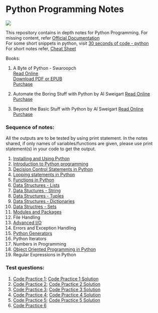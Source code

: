 # Python Programming Notes

<img src="https://www.python.org/static/community_logos/python-logo-master-v3-TM.png">

This repository contains in depth notes for Python Programming.
For missing content, refer [Official Documentation](https://docs.python.org/)  
For some short snippets in python, visit [30 seconds of code - python](https://www.30secondsofcode.org/python/p/1)  
For short notes refer, [Cheat Sheet](Cheat_sheet.pdf)

Books:  

1. A Byte of Python - Swaroopch  
[Read Online](https://python.swaroopch.com)  
[Download PDF or EPUB](https://github.com/swaroopch/byte-of-python/releases/latest)  
[Purchase](https://swaroopch.com/buybook)  

2. Automate the Boring Stuff with Python by Al Sweigart
[Read Online](https://automatetheboringstuff.com/2e/)
[Purchase](https://www.amazon.in/Automate-Boring-Stuff-Python-2nd/dp/1593279922/ref=sr_1_3?crid=P8EQ7A13BCC7&dchild=1&keywords=automate+the+boring+stuff+with+python&qid=1622629604&sprefix=Automate+the+boring+%2Caps%2C317&sr=8-3)

3. Beyond the Basic Stuff with Python by Al Sweigart
[Read Online](https://inventwithpython.com/beyond/)
[Purchase](https://www.amazon.in/Python-Beyond-Basics-Al-Sweigart/dp/1593279663/ref=sr_1_3?crid=3R7C1Q4GPS9WB&dchild=1&keywords=beyond+the+basic+stuff+with+python&qid=1622629740&sprefix=Beyond+the+basic+stuff+with+%2Caps%2C322&sr=8-3)

### Sequence of notes:
All the outputs are to be tested by using print statement. In the notes shared, if only names of variables/functions are given, please use print statement(s) in your code to get the output. 

<ol>
    <li> <a href = 'Installing_and_Using_Python.html'>Installing and Using Python</a> </li>
    <li> <a href = 'Introduction_to_Python_Programming.html'>Introduction to Python programming</a> </li>
    <li> <a href = 'Condition_Statements.html'> Decision Control Statements in Python</a></li>
    <li> <a href = 'Looping_Statements.html'>Looping statements in Python</a></li>
    <li> <a href = 'Functions.html'> Functions in Python</a> </li>
    <li> <a href = 'DS_Lists.html'> Data Structures - Lists </a> </li>
    <li> <a href = 'DS_Strings.html'> Data Stuctures - String </a> </li>
    <li> <a href = 'DS_Tuples.html'> Data Structures - Tuples</a></li>
    <li> <a href = 'DS_Dictionaries.html'>Data Structures - Dictionaries</a></li>
    <li> <a href = 'DS_Sets.html'>Data Structres - Sets</a></li>
    <li> <a href = 'Modules_and_Packages.html'>Modules and Packages </a></li>
    <li>File Handling</li>
    <li><a href = 'Advanced_IO.html'> Advanced I/O </a></li>
    <li>Errors and Exception Handling</li>
    <li> <a href = 'Generators.html'> Python Generators </a> </li>
    <li>Python Iterators</li>
    <li>Numbers in Programming</li>
    <li><a href='OOPS.html'>Object Oriented Programming in Python</a></li>
    <li> Regular Expressions in Python</li>
</ol>

### Test questions:
1. [Code Practice 1](Practice_code1.html); [Code Practice 1 Solution](Solution1.html)
2. [Code Practice 2](Practice_code2.html); [Code Practice 2 Solution](Solution2.html)
3. [Code Practice 3](Practice_code3.html); [Code Practice 3 Solution](Solution3.html)
4. [Code Practice 4](Practice_code4.html); [Code Practice 4 Solution](Solution4.html)
5. [Code Practice 5](Practice_code5.html); [Code Practice 5 Solution](Solution5.html )
6. [Code Practice 6](Practice_code6.html)

